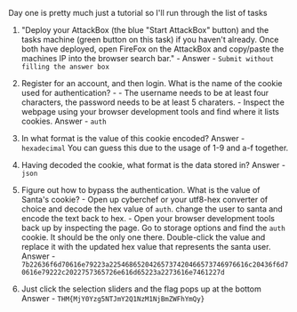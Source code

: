 Day one is pretty much just a tutorial so I'll run through the list of tasks

1. "Deploy your AttackBox (the blue "Start AttackBox" button) and the tasks machine (green button on this task) if you haven't already. Once both have deployed, open FireFox on the AttackBox and copy/paste the machines IP into the browser search bar." - 
          Answer -  `Submit without filling the answer box`

2. Register for an account, and then login. What is the name of the cookie used for authentication? - 
          - The username needs to be at least four characters, the password needs to be at least 5 charaters. 
          - Inspect the webpage using your browser development tools and find where it lists cookies. 
          Answer - `auth`

3. In what format is the value of this cookie encoded?
          Answer - `hexadecimal`
          You can guess this due to the usage of 1-9 and a-f together.


4. Having decoded the cookie, what format is the data stored in?
          Answer - `json`

5. Figure out how to bypass the authentication. What is the value of Santa's cookie?
          - Open up cyberchef or your utf8-hex converter of choice and decode the hex value of `auth`. change the user to santa and encode the text back to hex.
          - Open your browser development tools back up by inspecting the page. Go to storage options and find the `auth` cookie. It should be the only one there. Double-click the value and replace it with the updated hex value that represents the santa user.
          Answer - `7b22636f6d70616e79223a22546865204265737420466573746976616c20436f6d70616e79222c2022757365726e616d65223a2273616e7461227d`

6. Just click the selection sliders and the flag pops up at the bottom
          Answer - `THM{MjY0Yzg5NTJmY2Q1NzM1NjBmZWFhYmQy}`
